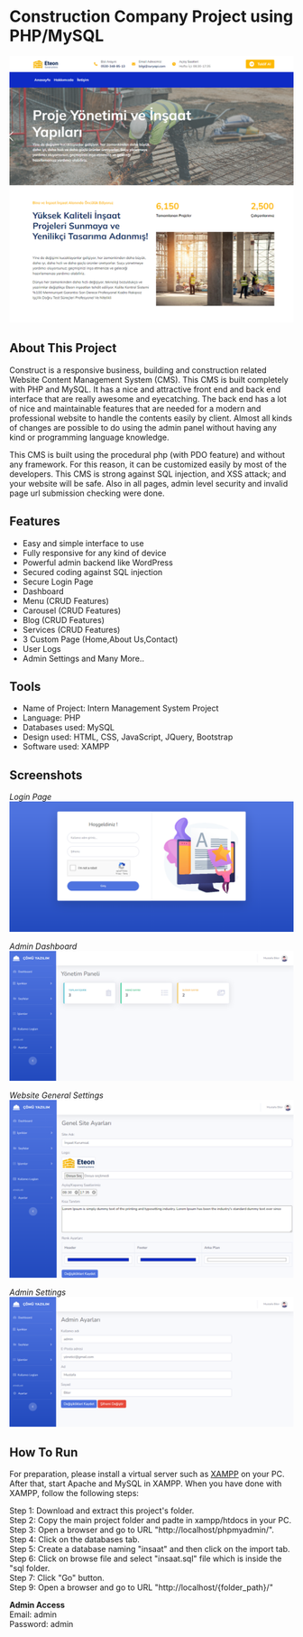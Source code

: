 # Construction Company Project using PHP/MySQL

![website](screenshots/website.png)

## About This Project

Construct is a responsive business, building and construction related Website Content Management System (CMS). This CMS is built completely with PHP and MySQL. It has a nice and attractive front end and back end interface that are really awesome and eyecatching. The back end has a lot of nice and maintainable features that are needed for a modern and professional website to handle the contents easily by client. Almost all kinds of changes are possible to do using the admin panel without having any kind or programming language knowledge.

This CMS is built using the procedural php (with PDO feature) and without any framework. For this reason, it can be customized easily by most of the developers. This CMS is strong against SQL injection, and XSS attack; and your website will be safe. Also in all pages, admin level security and invalid page url submission checking were done.

## Features

- Easy and simple interface to use
- Fully responsive for any kind of device
- Powerful admin backend like WordPress
- Secured coding against SQL injection
- Secure Login Page
- Dashboard
- Menu (CRUD Features)
- Carousel (CRUD Features)
- Blog (CRUD Features)
- Services (CRUD Features)
- 3 Custom Page (Home,About Us,Contact)
- User Logs
- Admin Settings
  and Many More..

## Tools

- Name of Project: Intern Management System Project
- Language: PHP
- Databases used: MySQL
- Design used: HTML, CSS, JavaScript, JQuery, Bootstrap
- Software used: XAMPP

## Screenshots

_Login Page_
![login](screenshots/login.png)

_Admin Dashboard_
![dashboard](screenshots/dashboard.png)

_Website General Settings_
![website_settings](screenshots/website_set.png)

_Admin Settings_
![admin_settings](screenshots/admin_set.png)

## How To Run

For preparation, please install a virtual server such as [XAMPP](https://www.apachefriends.org/) on your PC. After that, start Apache and MySQL in XAMPP. When you have done with XAMPP, follow the following steps:

Step 1: Download and extract this project's folder.<br>
Step 2: Copy the main project folder and padte in xampp/htdocs in your PC.<br>
Step 3: Open a browser and go to URL "http://localhost/phpmyadmin/".<br>
Step 4: Click on the databases tab.<br>
Step 5: Create a database naming "insaat" and then click on the import tab.<br>
Step 6: Click on browse file and select "insaat.sql" file which is inside the "sql folder.<br>
Step 7: Click "Go" button.<br>
Step 9: Open a browser and go to URL "http://localhost/{folder_path}/"<br>

**Admin Access**<br>
Email: admin<br>
Password: admin<br>
